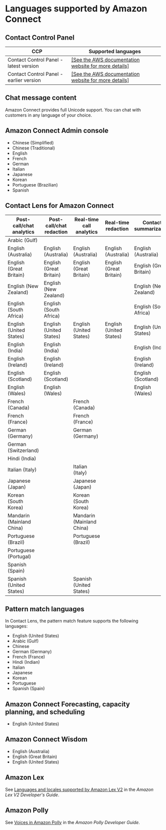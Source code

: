 # Languages supported by Amazon Connect<a name="supported-languages"></a>

## Contact Control Panel<a name="supported-languages-ccp"></a>


| CCP | Supported languages | 
| --- | --- | 
|  Contact Control Panel \- latest version  |  [\[See the AWS documentation website for more details\]](http://docs.aws.amazon.com/connect/latest/adminguide/supported-languages.html)  | 
|  Contact Control Panel \- earlier version  |  [\[See the AWS documentation website for more details\]](http://docs.aws.amazon.com/connect/latest/adminguide/supported-languages.html)  | 

## Chat message content<a name="supported-languages-chat"></a>

Amazon Connect provides full Unicode support\. You can chat with customers in any language of your choice\.

## Amazon Connect Admin console<a name="supported-languages-admin-console"></a>
+ Chinese \(Simplified\)
+ Chinese \(Traditional\)
+ English
+ French
+ German
+ Italian
+ Japanese
+ Korean
+ Portuguese \(Brazilian\)
+ Spanish

## Contact Lens for Amazon Connect<a name="supported-languages-contact-lens"></a>


| Post\-call/chat analytics | Post\-call/chat redaction | Real\-time call analytics | Real\-time redaction | Contact summarization | 
| --- | --- | --- | --- | --- | 
|  Arabic \(Gulf\)  |   |  |  |  | 
|  English \(Australia\)  | English \(Australia\)  | English \(Australia\)  | English \(Australia\)  | English \(Australia\) | 
|  English \(Great Britain\)  |  English \(Great Britain\)  |  English \(Great Britain\)  |  English \(Great Britain\)  |  English \(Great Britain\)  | 
|  English \(New Zealand\)  |  English \(New Zealand\)  |    |    |  English \(New Zealand\)  | 
|  English \(South Africa\)  |  English \(South Africa\)  |    |    |  English \(South Africa\)  | 
|  English \(United States\)  |  English \(United States\)  |  English \(United States\)  |  English \(United States\)  |  English \(United States\)  | 
|  English \(India\)  |  English \(India\)  |   |  |  English \(India\)  | 
|  English \(Ireland\)  |  English \(Ireland\)  |  |  | English \(Ireland\) | 
|  English \(Scotland\)  |  English \(Scotland\)  |  |  | English \(Scotland\) | 
|  English \(Wales\)  |  English \(Wales\)  |  |  |  English \(Wales\) | 
|  French \(Canada\)  |  |  French \(Canada\)  |  |  | 
|  French \(France\)  |  |  French \(France\)  |  |  | 
|  German \(Germany\)  |  |  German \(Germany\)  |  |  | 
|  German \(Switzerland\)  |  |  |  |  | 
|  Hindi \(India\)  |  |  |  |  | 
|  Italian \(Italy\)  |  |  Italian \(Italy\)  |  |  | 
|  Japanese \(Japan\)  |  | Japanese \(Japan\) |  |  | 
|  Korean \(South Korea\)  |  |  Korean \(South Korea\)  |  |  | 
|  Mandarin \(Mainland China\)  |  |  Mandarin \(Mainland China\)  |  |  | 
|  Portuguese \(Brazil\)  |  |  Portuguese \(Brazil\)  |  |  | 
|  Portuguese \(Portugal\)  |  |  |  |  | 
|  Spanish \(Spain\)  |  |  |  |  | 
|  Spanish \(United States\)  |  | Spanish \(United States\) |  |  | 

## Pattern match languages<a name="supported-languages-contact-lens-pattern-matching"></a>

In Contact Lens, the pattern match feature supports the following languages:
+ English \(United States\)
+ Arabic \(Gulf\)
+ Chinese
+ German \(Germany\)
+ French \(France\)
+ Hindi \(Indian\)
+ Italian
+ Japanese
+ Korean
+ Portuguese
+ Spanish \(Spain\)

## Amazon Connect Forecasting, capacity planning, and scheduling<a name="supported-languages-forecasting"></a>
+ English \(United States\)

## Amazon Connect Wisdom<a name="supported-languages-wisdom"></a>
+ English \(Australia\)
+ English \(Great Britain\)
+ English \(United States\)

## Amazon Lex<a name="supported-languages-lex"></a>

See [Languages and locales supported by Amazon Lex V2](https://docs.aws.amazon.com/lexv2/latest/dg/how-languages.html) in the *Amazon Lex V2 Developer's Guide*\. 

## Amazon Polly<a name="supported-languages-polly"></a>

See [Voices in Amazon Polly](https://docs.aws.amazon.com/polly/latest/dg/voicelist.html) in the *Amazon Polly Developer Guide*\.